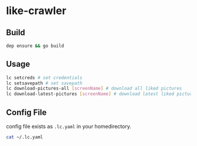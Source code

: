 # like-crawler

## Build
```sh
dep ensure && go build
```

## Usage
```sh
lc setcreds # set credentials
lc setsavepath # set savepath
lc download-pictures-all [screenName] # download all liked pictures
lc download-latest-pictures [screenName] # download latest liked pictures(since you have downloaded with download-pictures-all subcommand)
```

## Config File
config file exists as `.lc.yaml` in your homedirectory.

```sh
cat ~/.lc.yaml
```
